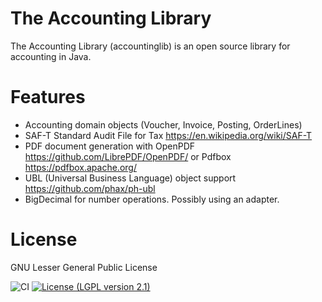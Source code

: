 # The Accounting Library

The Accounting Library (accountinglib) is an open source library for accounting in Java.

# Features
* Accounting domain objects (Voucher, Invoice, Posting, OrderLines)
* SAF-T Standard Audit File for Tax https://en.wikipedia.org/wiki/SAF-T
* PDF document generation with OpenPDF  https://github.com/LibrePDF/OpenPDF/ or Pdfbox https://pdfbox.apache.org/
* UBL (Universal Business Language) object support https://github.com/phax/ph-ubl
* BigDecimal for number operations. Possibly using an adapter.

# License 
GNU Lesser General Public License


![CI](https://github.com/accountinglib/accountinglib/actions/workflows/maven.yml/badge.svg)
[![License (LGPL version 2.1)](https://img.shields.io/badge/license-GNU%20LGPL%20version%202.1-blue.svg?style=flat-square)](http://opensource.org/licenses/LGPL-2.1)
